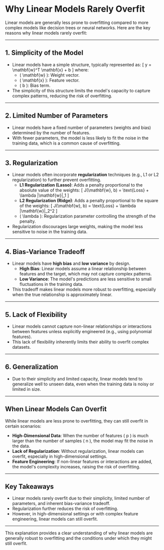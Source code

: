 
# Why Linear Models Rarely Overfit

Linear models are generally less prone to overfitting compared to more complex models like decision trees or neural networks. Here are the key reasons why linear models rarely overfit:

---

## **1. Simplicity of the Model**
- Linear models have a simple structure, typically represented as:
  \[
  y = \mathbf{w}^T \mathbf{x} + b
  \]
  where:
  - \( \mathbf{w} \): Weight vector.
  - \( \mathbf{x} \): Feature vector.
  - \( b \): Bias term.
- The simplicity of this structure limits the model's capacity to capture complex patterns, reducing the risk of overfitting.

---

## **2. Limited Number of Parameters**
- Linear models have a fixed number of parameters (weights and bias) determined by the number of features.
- With fewer parameters, the model is less likely to fit the noise in the training data, which is a common cause of overfitting.

---

## **3. Regularization**
- Linear models often incorporate **regularization** techniques (e.g., L1 or L2 regularization) to further prevent overfitting.
  - **L1 Regularization (Lasso)**: Adds a penalty proportional to the absolute value of the weights:
    \[
    J(\mathbf{w}, b) = \text{Loss} + \lambda \|\mathbf{w}\|_1
    \]
  - **L2 Regularization (Ridge)**: Adds a penalty proportional to the square of the weights:
    \[
    J(\mathbf{w}, b) = \text{Loss} + \lambda \|\mathbf{w}\|_2^2
    \]
  - \( \lambda \): Regularization parameter controlling the strength of the penalty.
- Regularization discourages large weights, making the model less sensitive to noise in the training data.

---

## **4. Bias-Variance Tradeoff**
- Linear models have **high bias** and **low variance** by design.
  - **High Bias**: Linear models assume a linear relationship between features and the target, which may not capture complex patterns.
  - **Low Variance**: The model's predictions are less sensitive to small fluctuations in the training data.
- This tradeoff makes linear models more robust to overfitting, especially when the true relationship is approximately linear.

---

## **5. Lack of Flexibility**
- Linear models cannot capture non-linear relationships or interactions between features unless explicitly engineered (e.g., using polynomial features).
- This lack of flexibility inherently limits their ability to overfit complex datasets.

---

## **6. Generalization**
- Due to their simplicity and limited capacity, linear models tend to generalize well to unseen data, even when the training data is noisy or limited in size.

---

## **When Linear Models Can Overfit**
While linear models are less prone to overfitting, they can still overfit in certain scenarios:
- **High-Dimensional Data**: When the number of features \( p \) is much larger than the number of samples \( n \), the model may fit the noise in the data.
- **Lack of Regularization**: Without regularization, linear models can overfit, especially in high-dimensional settings.
- **Feature Engineering**: If non-linear features or interactions are added, the model's complexity increases, raising the risk of overfitting.

---

## **Key Takeaways**
- Linear models rarely overfit due to their simplicity, limited number of parameters, and inherent bias-variance tradeoff.
- Regularization further reduces the risk of overfitting.
- However, in high-dimensional settings or with complex feature engineering, linear models can still overfit.

---

This explanation provides a clear understanding of why linear models are generally robust to overfitting and the conditions under which they might still overfit.
```
